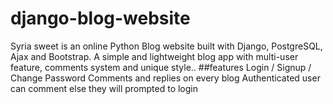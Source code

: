 # django-blog-website
Syria sweet is an online Python Blog website built with Django, PostgreSQL, Ajax and Bootstrap. A simple and lightweight blog app with multi-user feature, comments system and unique style.. 
##features
	Login / Signup / Change Password
	Comments and replies on every blog
	Authenticated user can comment else they will prompted to login
